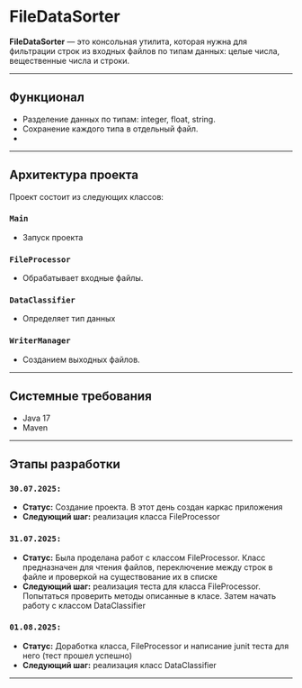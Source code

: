 
# FileDataSorter

**FileDataSorter** — это консольная утилита, которая нужна для фильтрации строк из входных файлов по типам данных: целые числа, вещественные числа и строки.

---

## Функционал

- Разделение данных по типам: integer, float, string.
- Сохранение каждого типа в отдельный файл.
- 
---

## Архитектура проекта

Проект состоит из следующих классов:

### `Main`
- Запуск проекта

###  `FileProcessor`
- Обрабатывает входные файлы.

###  `DataClassifier`
- Определяет тип данных

### `WriterManager`
- Cозданием выходных файлов.

---

## Системные требования

- Java 17
- Maven
  
---

## Этапы разработки

### `30.07.2025:`  
- **Статус:** Создание проекта. В этот день создан каркас приложения
- **Следующий шаг:** реализация класса FileProcessor

### `31.07.2025:`  
- **Статус:** Была проделана работ с классом FileProcessor. Класс предназначен для чтения файлов, переключение между строк в файле и проверкой на существование их в списке
- **Следующий шаг:** реализация теста для класса FileProcessor. Попытаться проверить методы описанные в класе. Затем начать работу с классом DataClassifier

### `01.08.2025:`  
- **Статус:** Доработка класса, FileProcessor и написание junit теста для него (тест прошел успешно)
- **Следующий шаг:** реализация класс DataClassifier


---

